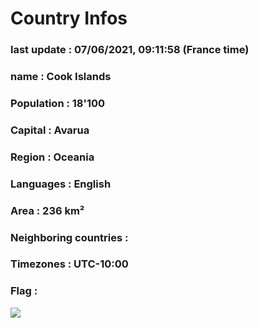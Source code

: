 # Country  Infos
### last update : 07/06/2021, 09:11:58 (France time)

### name : Cook Islands
### Population : 18'100
### Capital : Avarua
### Region : Oceania
### Languages : English
### Area : 236 km²
### Neighboring countries : 
### Timezones : UTC-10:00

### Flag :
![](https://restcountries.eu/data/cok.svg)